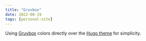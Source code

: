 ```yaml
---
title: "Gruvbox"
date: 2022-08-19
tags: [personal-site]
---
```


Using [Gruvbox](https://github.com/morhetz/gruvbox) colors directly over the [Hugo theme](https://themes.gohugo.io/themes/hugo-theme-gruvbox/) for simplicity.
